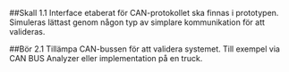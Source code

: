 ##Skall
1.1 Interface etaberat för CAN-protokollet ska finnas i prototypen. Simuleras
lättast genom någon typ av simplare kommunikation för att valideras.


##Bör
2.1 Tillämpa CAN-bussen för att validera systemet. Till exempel via CAN BUS 
Analyzer eller implementation på en truck.
